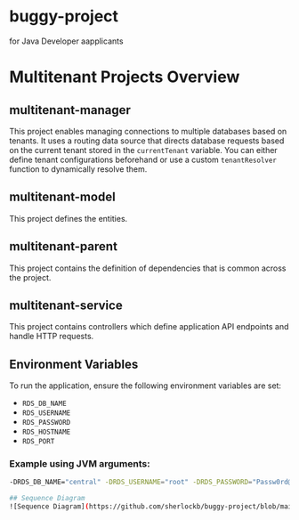 # buggy-project
for Java Developer aapplicants

# Multitenant Projects Overview

## multitenant-manager
This project enables managing connections to multiple databases based on tenants. It uses a routing data source that directs database requests based on the current tenant stored in the `currentTenant` variable. You can either define tenant configurations beforehand or use a custom `tenantResolver` function to dynamically resolve them.

## multitenant-model
This project defines the entities.

## multitenant-parent
This project contains the definition of dependencies that is common across the project.

## multitenant-service
This project contains controllers which define application API endpoints and handle HTTP requests.

## Environment Variables
To run the application, ensure the following environment variables are set:

- `RDS_DB_NAME`
- `RDS_USERNAME`
- `RDS_PASSWORD`
- `RDS_HOSTNAME`
- `RDS_PORT`

### Example using JVM arguments:
```sh
-DRDS_DB_NAME="central" -DRDS_USERNAME="root" -DRDS_PASSWORD="Passw0rd@1" -DRDS_HOSTNAME="localhost" -DRDS_PORT="3306"

## Sequence Diagram
![Sequence Diagram](https://github.com/sherlockb/buggy-project/blob/main/files/Screen%20Shot%202024-08-06%20at%203.36.11%20PM.png)
